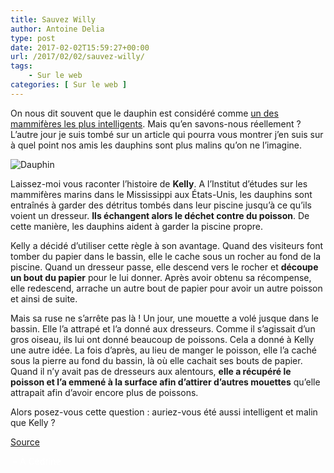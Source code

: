 ```yaml
---
title: Sauvez Willy
author: Antoine Delia
type: post
date: 2017-02-02T15:59:27+00:00
url: /2017/02/02/sauvez-willy/
tags:
    - Sur le web
categories: [ Sur le web ]
---
```

On nous dit souvent que le dauphin est considéré comme [un des mammifères les plus intelligents][1]. Mais qu&#8217;en savons-nous réellement ? L&#8217;autre jour je suis tombé sur un article qui pourra vous montrer j&#8217;en suis sur à quel point nos amis les dauphins sont plus malins qu&#8217;on ne l&#8217;imagine.

![Dauphin](https://i0.wp.com/www.club-panda.fr/wp-content/uploads/2014/06/dauphin_homme-et-dauphin.jpg?resize=549%2C246)

Laissez-moi vous raconter l&#8217;histoire de **Kelly**. A l&#8217;Institut d&#8217;études sur les mammifères marins dans le Mississippi aux États-Unis, les dauphins sont entraînés à garder des détritus tombés dans leur piscine jusqu&#8217;à ce qu&#8217;ils voient un dresseur. **Ils échangent alors le déchet contre du poisson**. De cette manière, les dauphins aident à garder la piscine propre.

Kelly a décidé d&#8217;utiliser cette règle à son avantage. Quand des visiteurs font tomber du papier dans le bassin, elle le cache sous un rocher au fond de la piscine. Quand un dresseur passe, elle descend vers le rocher et **découpe un bout du papier** pour le lui donner. Après avoir obtenu sa récompense, elle redescend, arrache un autre bout de papier pour avoir un autre poisson et ainsi de suite.

Mais sa ruse ne s&#8217;arrête pas là ! Un jour, une mouette a volé jusque dans le bassin. Elle l&#8217;a attrapé et l&#8217;a donné aux dresseurs. Comme il s&#8217;agissait d&#8217;un gros oiseau, ils lui ont donné beaucoup de poissons. Cela a donné à Kelly une autre idée. La fois d&#8217;après, au lieu de manger le poisson, elle l&#8217;a caché sous la pierre au fond du bassin, là où elle cachait ses bouts de papier. Quand il n&#8217;y avait pas de dresseurs aux alentours, **elle a récupéré le poisson et l&#8217;a emmené à la surface afin d&#8217;attirer d&#8217;autres mouettes** qu&#8217;elle attrapait afin d&#8217;avoir encore plus de poissons.

Alors posez-vous cette question : auriez-vous été aussi intelligent et malin que Kelly ?

[Source][2]

<span style="color: #ffffff;"> &#8211; À Cédrine</span>

 [1]: https://fr.wikipedia.org/wiki/Intelligence_des_c%C3%A9tac%C3%A9s
 [2]: https://www.theguardian.com/science/2003/jul/03/research.science